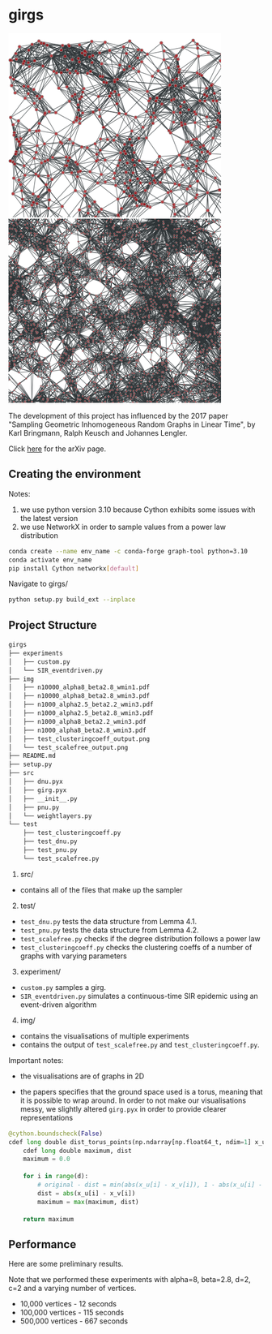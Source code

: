 # girgs

![Model](https://github.com/viethan/girgs/blob/main/img/for_readme/image0.png)
![Model](https://github.com/viethan/girgs/blob/main/img/for_readme/image1.png)

The development of this project has influenced by the 2017 paper "Sampling Geometric Inhomogeneous Random Graphs in Linear Time", by Karl Bringmann, Ralph Keusch and Johannes Lengler.

Click [here](https://arxiv.org/abs/1511.00576) for the arXiv page.

## Creating the environment

Notes:
  1. we use python version 3.10 because Cython exhibits some issues with the latest version
  2. we use NetworkX in order to sample values from a power law distribution

```bash
conda create --name env_name -c conda-forge graph-tool python=3.10
conda activate env_name
pip install Cython networkx[default]
```

Navigate to girgs/

```bash
python setup.py build_ext --inplace
```

## Project Structure

```bash
girgs
├── experiments
│   ├── custom.py
│   └── SIR_eventdriven.py
├── img
│   ├── n10000_alpha8_beta2.8_wmin1.pdf
│   ├── n10000_alpha8_beta2.8_wmin3.pdf
│   ├── n1000_alpha2.5_beta2.2_wmin3.pdf
│   ├── n1000_alpha2.5_beta2.8_wmin3.pdf
│   ├── n1000_alpha8_beta2.2_wmin3.pdf
│   ├── n1000_alpha8_beta2.8_wmin3.pdf
│   ├── test_clusteringcoeff_output.png
│   └── test_scalefree_output.png
├── README.md
├── setup.py
├── src
│   ├── dnu.pyx
│   ├── girg.pyx
│   ├── __init__.py
│   ├── pnu.py
│   └── weightlayers.py
└── test
    ├── test_clusteringcoeff.py
    ├── test_dnu.py
    ├── test_pnu.py
    └── test_scalefree.py
 ```
 
1. src/

  - contains all of the files that make up the sampler

2. test/

  - `test_dnu.py` tests the data structure from Lemma 4.1.
  - `test_pnu.py` tests the data structure from Lemma 4.2.
  - `test_scalefree.py` checks if the degree distribution follows a power law
  - `test_clusteringcoeff.py` checks the clustering coeffs of a number of graphs with varying parameters

3. experiment/

  - `custom.py` samples a girg.
  - `SIR_eventdriven.py` simulates a continuous-time SIR epidemic using an event-driven algorithm

 4. img/

  - contains the visualisations of multiple experiments
  - contains the output of `test_scalefree.py` and `test_clusteringcoeff.py`.

  Important notes:
   - the visualisations are of graphs in 2D
    
   - the papers specifies that the ground space used is a torus, meaning that it is possible to wrap around. In order to not make our visualisations messy, we slightly altered `girg.pyx` in order to provide clearer representations
    

```python
@cython.boundscheck(False)
cdef long double dist_torus_points(np.ndarray[np.float64_t, ndim=1] x_u, np.ndarray[np.float64_t, ndim=1] x_v, int d):
    cdef long double maximum, dist
    maximum = 0.0

    for i in range(d):
        # original - dist = min(abs(x_u[i] - x_v[i]), 1 - abs(x_u[i] - x_v[i]))
        dist = abs(x_u[i] - x_v[i])
        maximum = max(maximum, dist)

    return maximum
```
 

## Performance 

Here are some preliminary results. 

Note that we performed these experiments with alpha=8, beta=2.8, d=2, c=2 and a varying number of vertices.

* 10,000 vertices - 12 seconds
* 100,000 vertices - 115 seconds
* 500,000 vertices - 667 seconds
